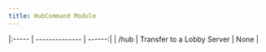 ```yaml
---
title: HubCommand Module
---
```


|:----- | -------------- | ------:|
| /hub | Transfer to a Lobby Server | None |